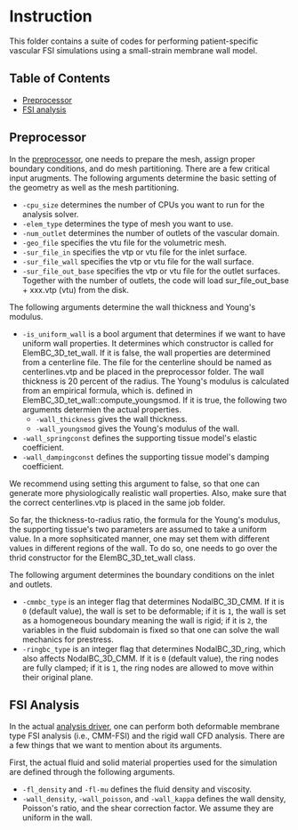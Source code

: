 # Instruction
This folder contains a suite of codes for performing patient-specific vascular FSI simulations using a small-strain membrane wall model.

## Table of Contents

- [Preprocessor](#Preprocessor)
- [FSI analysis](#FSI-Analysis)

## Preprocessor
In the [preprocessor](preprocess_sv_tets.cpp), one needs to prepare the mesh, assign proper boundary conditions, and do mesh partitioning. There are a few critical input arugments. The following arguments determine the basic setting of the geometry as well as the mesh partitioning.
* `-cpu_size` determines the number of CPUs you want to run for the analysis solver.
* `-elem_type` determines the type of mesh you want to use.
* `-num_outlet` determines the number of outlets of the vascular domain.
* `-geo_file` specifies the vtu file for the volumetric mesh.
* `-sur_file_in` specifies the vtp or vtu file for the inlet surface.
* `-sur_file_wall` specifies the vtp or vtu file for the wall surface.
* `-sur_file_out_base` specifies the vtp or vtu file for the outlet surfaces. Together with the number of outlets, the code will load sur_file_out_base + xxx.vtp (vtu) from the disk.

The following arguments determine the wall thickness and Young's modulus.
* `-is_uniform_wall` is a bool argument that determines if we want to have uniform wall properties. It determines which constructor is called for ElemBC_3D_tet_wall. If it is false, the wall properties are determined from a centerline file. The file for the centerline should be named as centerlines.vtp and be placed in the preprocessor folder. The wall thickness is 20 percent of the radius. The Young's modulus is calculated from an empirical formula, which is. defined in ElemBC_3D_tet_wall::compute_youngsmod. If it is true, the following two arguments determien the actual properties.
    * `-wall_thickness` gives the wall thickness.
    * `-wall_youngsmod` gives the Young's modulus of the wall.
* `-wall_springconst` defines the supporting tissue model's elastic coefficient.
* `-wall_dampingconst` defines the supporting tissue model's damping coefficient.

We recommend using setting this argument to false, so that one can generate more physiologically realistic wall properties. Also, make sure that the correct centerlines.vtp is placed in the same job folder.

So far, the thickness-to-radius ratio, the formula for the Young's modulus, the supporting tissue's two parameters are assumed to take a uniform value. In a more sophsiticated manner, one may set them with different values in different regions of the wall. To do so, one needs to go over the thrid constructor for the ElemBC_3D_tet_wall class.

The following argument determines the boundary conditions on the inlet and outlets.
* `-cmmbc_type` is an integer flag that determines NodalBC_3D_CMM. If it is `0` (default value), the wall is set to be deformable; if it is `1`, the wall is set as a homogeneous boundary meaning the wall is rigid; if it is `2`, the variables in the fluid subdomain is fixed so that one can solve the wall mechanics for prestress.
* `-ringbc_type` is an integer flag that determines NodalBC_3D_ring, which also affects NodalBC_3D_CMM. If it is `0` (default value), the ring nodes are fully clamped; if it is `1`, the ring nodes are allowed to move within their original plane.

## FSI Analysis
In the actual [analysis driver](cmm_driver.cpp), one can perform both deformable membrane type FSI analysis (i.e., CMM-FSI) and the rigid wall CFD analysis. There are a few things that we want to mention about its arguments.

First, the actual fluid and solid material properties used for the simulation are defined through the following arguments.
* `-fl_density` and `-fl-mu` defines the fluid density and viscosity.
* `-wall_density`, `-wall_poisson`, and `-wall_kappa` defines the wall density, Poisson's ratio, and the shear correction factor. We assume they are uniform in the wall.
